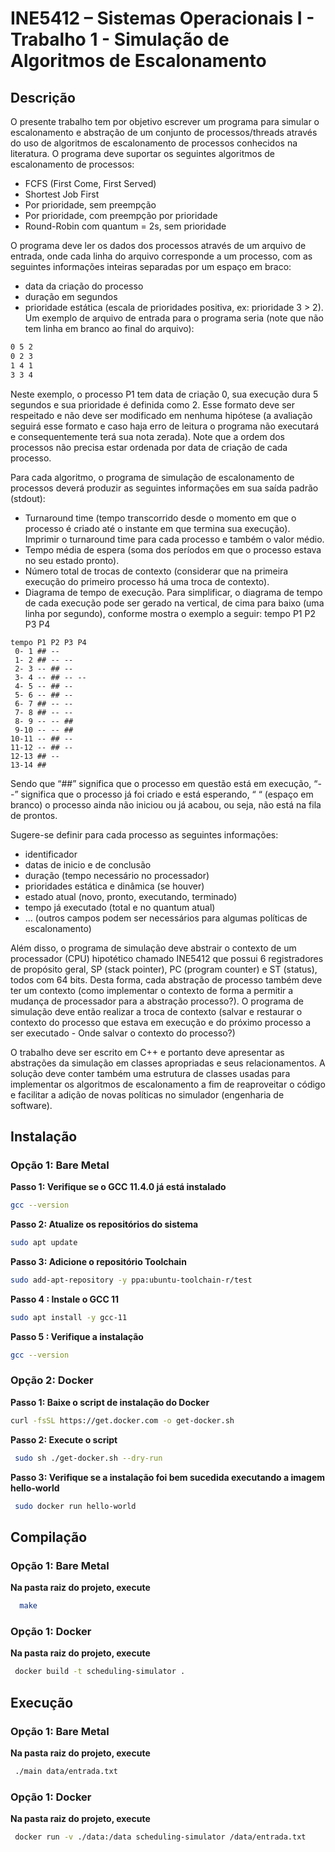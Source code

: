 # INE5412 – Sistemas Operacionais I - Trabalho 1 - Simulação de Algoritmos de Escalonamento

## Descrição
O presente trabalho tem por objetivo escrever um programa para simular o escalonamento e
abstração de um conjunto de processos/threads através do uso de algoritmos de escalonamento de
processos conhecidos na literatura. O programa deve suportar os seguintes algoritmos de
escalonamento de processos:
-  FCFS (First Come, First Served)
- Shortest Job First
- Por prioridade, sem preempção
- Por prioridade, com preempção por prioridade
- Round-Robin com quantum = 2s, sem prioridade


O programa deve ler os dados dos processos através de um arquivo de entrada, onde cada linha do
arquivo corresponde a um processo, com as seguintes informações inteiras separadas por um espaço
em braco:
- data da criação do processo
- duração em segundos
- prioridade estática (escala de prioridades positiva, ex: prioridade 3 > 2).
Um exemplo de arquivo de entrada para o programa seria (note que não tem linha em branco ao
final do arquivo):

```txt
0 5 2
0 2 3
1 4 1
3 3 4
```
Neste exemplo, o processo P1 tem data de criação 0, sua execução dura 5 segundos e sua prioridade
é definida como 2. Esse formato deve ser respeitado e não deve ser modificado em nenhuma
hipótese (a avaliação seguirá esse formato e caso haja erro de leitura o programa não executará e
consequentemente terá sua nota zerada). Note que a ordem dos processos não precisa estar ordenada
por data de criação de cada processo.

Para cada algoritmo, o programa de simulação de escalonamento de processos deverá produzir as
seguintes informações em sua saída padrão (stdout):
- Turnaround time (tempo transcorrido desde o momento em que o processo é criado até o
instante em que termina sua execução). Imprimir o turnaround time para cada processo e
também o valor médio.
- Tempo média de espera (soma dos períodos em que o processo estava no seu estado pronto).
- Número total de trocas de contexto (considerar que na primeira execução do primeiro
processo há uma troca de contexto).
- Diagrama de tempo de execução.
Para simplificar, o diagrama de tempo de cada execução pode ser gerado na vertical, de cima para
baixo (uma linha por segundo), conforme mostra o exemplo a seguir:
tempo P1 P2 P3 P4
```
tempo P1 P2 P3 P4
 0- 1 ## --
 1- 2 ## -- --
 2- 3 -- ## --
 3- 4 -- ## -- --
 4- 5 -- ## --
 5- 6 -- ## --
 6- 7 ## -- --
 7- 8 ## -- --
 8- 9 -- -- ##
 9-10 -- -- ##
10-11 -- ## --
11-12 -- ## --
12-13 ## --
13-14 ##
```

Sendo que “##” significa que o processo em questão está em execução, “--” significa que o
processo já foi criado e está esperando, “ “ (espaço em branco) o processo ainda não iniciou ou já
acabou, ou seja, não está na fila de prontos.

Sugere-se definir para cada processo as seguintes informações:
- identificador
- datas de inicio e de conclusão
- duração (tempo necessário no processador)
- prioridades estática e dinâmica (se houver)
- estado atual (novo, pronto, executando, terminado)
- tempo já executado (total e no quantum atual)
- … (outros campos podem ser necessários para algumas políticas de escalonamento)
  
Além disso, o programa de simulação deve abstrair o contexto de um processador (CPU) hipotético
chamado INE5412 que possui 6 registradores de propósito geral, SP (stack pointer), PC (program
counter) e ST (status), todos com 64 bits. Desta forma, cada abstração de processo também deve ter
um contexto (como implementar o contexto de forma a permitir a mudança de processador para a
abstração processo?). O programa de simulação deve então realizar a troca de contexto (salvar e
restaurar o contexto do processo que estava em execução e do próximo processo a ser executado -
Onde salvar o contexto do processo?)

O trabalho deve ser escrito em C++ e portanto deve apresentar as abstrações da simulação em
classes apropriadas e seus relacionamentos. A solução deve conter também uma estrutura de classes
usadas para implementar os algoritmos de escalonamento a fim de reaproveitar o código e facilitar a
adição de novas políticas no simulador (engenharia de software).

## Instalação
### Opção 1: Bare Metal
   **Passo 1: Verifique se o GCC 11.4.0 já está instalado**
    
   ```bash
   gcc --version
   ```
   
   **Passo 2: Atualize os repositórios do sistema**
    
   ```bash
   sudo apt update
   ```
   
   **Passo 3: Adicione o repositório Toolchain**
    
   ```bash
   sudo add-apt-repository -y ppa:ubuntu-toolchain-r/test
   ```
 
   **Passo 4 : Instale o GCC 11**
   
    
   ```bash
   sudo apt install -y gcc-11
   ```
    
    
   **Passo 5 : Verifique a instalação**
   
   ```bash
   gcc --version
   ```
   
### Opção 2: Docker
   **Passo 1: Baixe o script de instalação do Docker**
    
   ```bash
   curl -fsSL https://get.docker.com -o get-docker.sh
   ```
   
   **Passo 2: Execute o script**
   
   ```bash
    sudo sh ./get-docker.sh --dry-run
   ```
   **Passo 3: Verifique se a instalação foi bem sucedida executando a imagem hello-world**
   
   ```bash
    sudo docker run hello-world
   ```
   

## Compilação
### Opção 1: Bare Metal
  **Na pasta raiz do projeto, execute**
  ```bash
    make
  ```

### Opção 1: Docker
  **Na pasta raiz do projeto, execute**
   ```bash
    docker build -t scheduling-simulator .
   ```
## Execução
### Opção 1: Bare Metal
**Na pasta raiz do projeto, execute**
   ```bash
    ./main data/entrada.txt
   ```
### Opção 1: Docker
**Na pasta raiz do projeto, execute**
   ```bash
    docker run -v ./data:/data scheduling-simulator /data/entrada.txt
   ```

